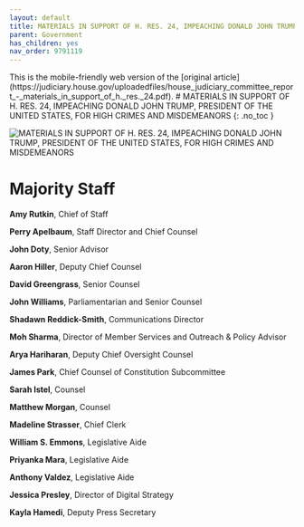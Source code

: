 ```yaml
---
layout: default
title: MATERIALS IN SUPPORT OF H. RES. 24, IMPEACHING DONALD JOHN TRUMP, PRESIDENT OF THE UNITED STATES, FOR HIGH CRIMES AND MISDEMEANORS 
parent: Government 
has_children: yes
nav_order: 9791119  
---
```

<style>
.dont-break-out {
  /* These are technically the same, but use both */
  overflow-wrap: break-word;
  word-wrap: break-word;

  -ms-word-break: break-all;
  /* This is the dangerous one in WebKit, as it breaks things wherever */
  word-break: break-all;
  /* Instead use this non-standard one: */
  word-break: break-word;
}
</style>

<div class="dont-break-out" markdown="1">
This is the mobile-friendly web version of the [original article](https://judiciary.house.gov/uploadedfiles/house_judiciary_committee_report_-_materials_in_support_of_h._res._24.pdf).
# MATERIALS IN SUPPORT OF H. RES. 24, IMPEACHING DONALD JOHN TRUMP, PRESIDENT OF THE UNITED STATES, FOR HIGH CRIMES AND MISDEMEANORS 
{: .no_toc }

![MATERIALS IN SUPPORT OF H. RES. 24, IMPEACHING DONALD JOHN TRUMP, PRESIDENT OF THE UNITED STATES, FOR HIGH CRIMES AND MISDEMEANORS](https://statics.bsafes.com/images/documents/house_judiciary_committee_report_-_materials_in_support_of_h._res._24.png)

# Majority Staff
**Amy Rutkin**, Chief of Staff

**Perry Apelbaum**, Staff Director and Chief Counsel

**John Doty**, Senior Advisor

**Aaron Hiller**, Deputy Chief Counsel

**David Greengrass**, Senior Counsel

**John Williams**, Parliamentarian and Senior
Counsel

**Shadawn Reddick-Smith**, Communications Director

**Moh Sharma**, Director of Member Services and Outreach & Policy Advisor 

**Arya Hariharan**, Deputy Chief Oversight Counsel

**James Park**, Chief Counsel of Constitution Subcommittee

**Sarah Istel**, Counsel

**Matthew Morgan**, Counsel

**Madeline Strasser**, Chief Clerk

**William S. Emmons**, Legislative Aide

**Priyanka Mara**, Legislative Aide

**Anthony Valdez**, Legislative Aide

**Jessica Presley**, Director of Digital Strategy

**Kayla Hamedi**, Deputy Press Secretary

